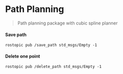# Path Planning

> Path planning package with cubic spline planner

<detail>

#### Save path

```
rostopic pub /save_path std_msgs/Empty -1
```

#### Delete one point

```
rostopic pub /delete_path std_msgs/Empty -1
```

</detail>

